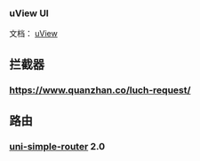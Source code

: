 ### uView UI

文档： [uView](https://uviewui.com/) 

## 拦截器

### https://www.quanzhan.co/luch-request/

## 路由

###  [uni-simple-router](https://hhyang.cn/v2/)   2.0

